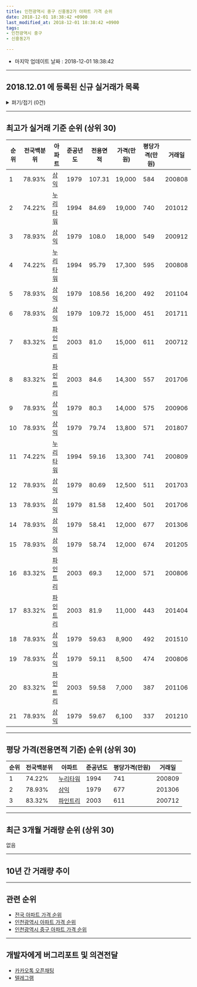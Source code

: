 ```yaml
---
title: 인천광역시 중구 신흥동2가 아파트 가격 순위
date: 2018-12-01 18:38:42 +0900
last_modified_at: 2018-12-01 18:38:42 +0900
tags:
- 인천광역시 중구
- 신흥동2가

---
```


* 마지막 업데이트 날짜 : 2018-12-01 18:38:42

---

## 2018.12.01 에 등록된 신규 실거래가 목록

<details>
<summary>펴기/접기 (0건)</summary>
<div markdown="1">

|아파트|전국백분위|준공년도|전용면적|가격(만원)|평당가격(만원)|거래일|
|---|---|---|---|---|---|---|
|없음|||||||


</div>
</details>

---

## 최고가 실거래 기준 순위 (상위 30)


|순위|전국백분위|아파트|준공년도|전용면적|가격(만원)|평당가격(만원)|거래일|
|---|---|---|---|---|---|---|---|
|1|78.93%|[삼익](https://search.naver.com/search.naver?query=%EC%9D%B8%EC%B2%9C%EA%B4%91%EC%97%AD%EC%8B%9C+%EC%A4%91%EA%B5%AC+%EC%8B%A0%ED%9D%A5%EB%8F%992%EA%B0%80+%EC%82%BC%EC%9D%B5)|1979|107.31|19,000|584|200808|
|2|74.22%|[누리타워](https://search.naver.com/search.naver?query=%EC%9D%B8%EC%B2%9C%EA%B4%91%EC%97%AD%EC%8B%9C+%EC%A4%91%EA%B5%AC+%EC%8B%A0%ED%9D%A5%EB%8F%992%EA%B0%80+%EB%88%84%EB%A6%AC%ED%83%80%EC%9B%8C)|1994|84.69|19,000|740|201012|
|3|78.93%|[삼익](https://search.naver.com/search.naver?query=%EC%9D%B8%EC%B2%9C%EA%B4%91%EC%97%AD%EC%8B%9C+%EC%A4%91%EA%B5%AC+%EC%8B%A0%ED%9D%A5%EB%8F%992%EA%B0%80+%EC%82%BC%EC%9D%B5)|1979|108.0|18,000|549|200912|
|4|74.22%|[누리타워](https://search.naver.com/search.naver?query=%EC%9D%B8%EC%B2%9C%EA%B4%91%EC%97%AD%EC%8B%9C+%EC%A4%91%EA%B5%AC+%EC%8B%A0%ED%9D%A5%EB%8F%992%EA%B0%80+%EB%88%84%EB%A6%AC%ED%83%80%EC%9B%8C)|1994|95.79|17,300|595|200808|
|5|78.93%|[삼익](https://search.naver.com/search.naver?query=%EC%9D%B8%EC%B2%9C%EA%B4%91%EC%97%AD%EC%8B%9C+%EC%A4%91%EA%B5%AC+%EC%8B%A0%ED%9D%A5%EB%8F%992%EA%B0%80+%EC%82%BC%EC%9D%B5)|1979|108.56|16,200|492|201104|
|6|78.93%|[삼익](https://search.naver.com/search.naver?query=%EC%9D%B8%EC%B2%9C%EA%B4%91%EC%97%AD%EC%8B%9C+%EC%A4%91%EA%B5%AC+%EC%8B%A0%ED%9D%A5%EB%8F%992%EA%B0%80+%EC%82%BC%EC%9D%B5)|1979|109.72|15,000|451|201711|
|7|83.32%|[파인트리](https://search.naver.com/search.naver?query=%EC%9D%B8%EC%B2%9C%EA%B4%91%EC%97%AD%EC%8B%9C+%EC%A4%91%EA%B5%AC+%EC%8B%A0%ED%9D%A5%EB%8F%992%EA%B0%80+%ED%8C%8C%EC%9D%B8%ED%8A%B8%EB%A6%AC)|2003|81.0|15,000|611|200712|
|8|83.32%|[파인트리](https://search.naver.com/search.naver?query=%EC%9D%B8%EC%B2%9C%EA%B4%91%EC%97%AD%EC%8B%9C+%EC%A4%91%EA%B5%AC+%EC%8B%A0%ED%9D%A5%EB%8F%992%EA%B0%80+%ED%8C%8C%EC%9D%B8%ED%8A%B8%EB%A6%AC)|2003|84.6|14,300|557|201706|
|9|78.93%|[삼익](https://search.naver.com/search.naver?query=%EC%9D%B8%EC%B2%9C%EA%B4%91%EC%97%AD%EC%8B%9C+%EC%A4%91%EA%B5%AC+%EC%8B%A0%ED%9D%A5%EB%8F%992%EA%B0%80+%EC%82%BC%EC%9D%B5)|1979|80.3|14,000|575|200906|
|10|78.93%|[삼익](https://search.naver.com/search.naver?query=%EC%9D%B8%EC%B2%9C%EA%B4%91%EC%97%AD%EC%8B%9C+%EC%A4%91%EA%B5%AC+%EC%8B%A0%ED%9D%A5%EB%8F%992%EA%B0%80+%EC%82%BC%EC%9D%B5)|1979|79.74|13,800|571|201807|
|11|74.22%|[누리타워](https://search.naver.com/search.naver?query=%EC%9D%B8%EC%B2%9C%EA%B4%91%EC%97%AD%EC%8B%9C+%EC%A4%91%EA%B5%AC+%EC%8B%A0%ED%9D%A5%EB%8F%992%EA%B0%80+%EB%88%84%EB%A6%AC%ED%83%80%EC%9B%8C)|1994|59.16|13,300|741|200809|
|12|78.93%|[삼익](https://search.naver.com/search.naver?query=%EC%9D%B8%EC%B2%9C%EA%B4%91%EC%97%AD%EC%8B%9C+%EC%A4%91%EA%B5%AC+%EC%8B%A0%ED%9D%A5%EB%8F%992%EA%B0%80+%EC%82%BC%EC%9D%B5)|1979|80.69|12,500|511|201703|
|13|78.93%|[삼익](https://search.naver.com/search.naver?query=%EC%9D%B8%EC%B2%9C%EA%B4%91%EC%97%AD%EC%8B%9C+%EC%A4%91%EA%B5%AC+%EC%8B%A0%ED%9D%A5%EB%8F%992%EA%B0%80+%EC%82%BC%EC%9D%B5)|1979|81.58|12,400|501|201706|
|14|78.93%|[삼익](https://search.naver.com/search.naver?query=%EC%9D%B8%EC%B2%9C%EA%B4%91%EC%97%AD%EC%8B%9C+%EC%A4%91%EA%B5%AC+%EC%8B%A0%ED%9D%A5%EB%8F%992%EA%B0%80+%EC%82%BC%EC%9D%B5)|1979|58.41|12,000|677|201306|
|15|78.93%|[삼익](https://search.naver.com/search.naver?query=%EC%9D%B8%EC%B2%9C%EA%B4%91%EC%97%AD%EC%8B%9C+%EC%A4%91%EA%B5%AC+%EC%8B%A0%ED%9D%A5%EB%8F%992%EA%B0%80+%EC%82%BC%EC%9D%B5)|1979|58.74|12,000|674|201205|
|16|83.32%|[파인트리](https://search.naver.com/search.naver?query=%EC%9D%B8%EC%B2%9C%EA%B4%91%EC%97%AD%EC%8B%9C+%EC%A4%91%EA%B5%AC+%EC%8B%A0%ED%9D%A5%EB%8F%992%EA%B0%80+%ED%8C%8C%EC%9D%B8%ED%8A%B8%EB%A6%AC)|2003|69.3|12,000|571|200806|
|17|83.32%|[파인트리](https://search.naver.com/search.naver?query=%EC%9D%B8%EC%B2%9C%EA%B4%91%EC%97%AD%EC%8B%9C+%EC%A4%91%EA%B5%AC+%EC%8B%A0%ED%9D%A5%EB%8F%992%EA%B0%80+%ED%8C%8C%EC%9D%B8%ED%8A%B8%EB%A6%AC)|2003|81.9|11,000|443|201404|
|18|78.93%|[삼익](https://search.naver.com/search.naver?query=%EC%9D%B8%EC%B2%9C%EA%B4%91%EC%97%AD%EC%8B%9C+%EC%A4%91%EA%B5%AC+%EC%8B%A0%ED%9D%A5%EB%8F%992%EA%B0%80+%EC%82%BC%EC%9D%B5)|1979|59.63|8,900|492|201510|
|19|78.93%|[삼익](https://search.naver.com/search.naver?query=%EC%9D%B8%EC%B2%9C%EA%B4%91%EC%97%AD%EC%8B%9C+%EC%A4%91%EA%B5%AC+%EC%8B%A0%ED%9D%A5%EB%8F%992%EA%B0%80+%EC%82%BC%EC%9D%B5)|1979|59.11|8,500|474|200806|
|20|83.32%|[파인트리](https://search.naver.com/search.naver?query=%EC%9D%B8%EC%B2%9C%EA%B4%91%EC%97%AD%EC%8B%9C+%EC%A4%91%EA%B5%AC+%EC%8B%A0%ED%9D%A5%EB%8F%992%EA%B0%80+%ED%8C%8C%EC%9D%B8%ED%8A%B8%EB%A6%AC)|2003|59.58|7,000|387|201106|
|21|78.93%|[삼익](https://search.naver.com/search.naver?query=%EC%9D%B8%EC%B2%9C%EA%B4%91%EC%97%AD%EC%8B%9C+%EC%A4%91%EA%B5%AC+%EC%8B%A0%ED%9D%A5%EB%8F%992%EA%B0%80+%EC%82%BC%EC%9D%B5)|1979|59.67|6,100|337|201210|


---

## 평당 가격(전용면적 기준) 순위 (상위 30)


|순위|전국백분위|아파트|준공년도|평당가격(만원)|거래일|
|---|---|---|---|---|---|
|1|74.22%|[누리타워](https://search.naver.com/search.naver?query=%EC%9D%B8%EC%B2%9C%EA%B4%91%EC%97%AD%EC%8B%9C+%EC%A4%91%EA%B5%AC+%EC%8B%A0%ED%9D%A5%EB%8F%992%EA%B0%80+%EB%88%84%EB%A6%AC%ED%83%80%EC%9B%8C)|1994|741|200809|
|2|78.93%|[삼익](https://search.naver.com/search.naver?query=%EC%9D%B8%EC%B2%9C%EA%B4%91%EC%97%AD%EC%8B%9C+%EC%A4%91%EA%B5%AC+%EC%8B%A0%ED%9D%A5%EB%8F%992%EA%B0%80+%EC%82%BC%EC%9D%B5)|1979|677|201306|
|3|83.32%|[파인트리](https://search.naver.com/search.naver?query=%EC%9D%B8%EC%B2%9C%EA%B4%91%EC%97%AD%EC%8B%9C+%EC%A4%91%EA%B5%AC+%EC%8B%A0%ED%9D%A5%EB%8F%992%EA%B0%80+%ED%8C%8C%EC%9D%B8%ED%8A%B8%EB%A6%AC)|2003|611|200712|


---

## 최근 3개월 거래량 순위 (상위 30)

없음

---

## 10년 간 거래량 추이


<div style="width:100%;">
    <canvas id="deal_progress" height="250"></canvas>
</div>

<script>
new Chart(document.getElementById("deal_progress"), {
    type: 'line',
    data: {
        labels: ['200812','200901','200902','200903','200904','200905','200906','200907','200908','200909','200910','200911','200912','201001','201002','201003','201004','201005','201006','201007','201008','201009','201010','201011','201012','201101','201102','201103','201104','201105','201106','201107','201108','201109','201110','201111','201112','201201','201202','201203','201204','201205','201206','201207','201208','201209','201210','201211','201212','201301','201302','201303','201304','201305','201306','201307','201308','201309','201310','201311','201312','201401','201402','201403','201404','201405','201406','201407','201408','201409','201410','201411','201412','201501','201502','201503','201504','201505','201506','201507','201508','201509','201510','201511','201512','201601','201602','201603','201604','201605','201606','201607','201608','201609','201610','201611','201612','201701','201702','201703','201704','201705','201706','201707','201708','201709','201710','201711','201712','201801','201802','201803','201804','201805','201806','201807','201808','201809','201810','201811','201812'],
        datasets: [{
            label: '실거래 수',
            pointRadius: 1,
            data: [1, 0, 4, 1, 1, 5, 2, 1, 1, 4, 2, 3, 2, 0, 1, 1, 1, 2, 1, 0, 1, 0, 1, 1, 2, 1, 2, 0, 4, 1, 1, 0, 1, 2, 0, 1, 1, 3, 3, 1, 0, 2, 1, 0, 0, 0, 4, 2, 3, 2, 1, 0, 3, 0, 3, 1, 1, 0, 0, 1, 0, 3, 1, 2, 1, 1, 3, 3, 3, 2, 4, 1, 2, 4, 5, 9, 10, 7, 7, 4, 6, 2, 3, 2, 2, 1, 0, 5, 4, 4, 1, 4, 3, 5, 5, 4, 4, 7, 14, 4, 3, 1, 13, 1, 5, 2, 6, 4, 4, 7, 1, 5, 3, 4, 1, 4, 0, 2, 0, 0, 0],
            borderColor: "rgba(255, 201, 14, 1)",
            backgroundColor: "rgba(255, 201, 14, 0.5)",
            fill: true,
        }]
    },
    options: {
        responsive: true,
        title: {
            display: true,
            text: '10년간 거래량 추이'
        },
        tooltips: {
            mode: 'index',
            intersect: false,
        },
        hover: {
            mode: 'nearest',
            intersect: true
        },
        scales: {
            xAxes: [{
                display: true,
                scaleLabel: {
                    display: true,
                    labelString: '년/월'
                }
            }],
            yAxes: [{
                display: true,
                ticks: {
                    suggestedMin: 0,
                },
                scaleLabel: {
                    display: true,
                    labelString: '실거래 수'
                }
            }]
        }
    }
});

</script>


---

## 관련 순위

- [전국 아파트 가격 순위](https://inasie.github.io/apt-ranking/전국)
- [인천광역시 아파트 가격 순위](https://inasie.github.io/apt-ranking/인천광역시)
- [인천광역시 중구 아파트 가격 순위](https://inasie.github.io/apt-ranking/인천광역시-중구)


---

## 개발자에게 버그리포트 및 의견전달

- [카카오톡 오픈채팅](https://open.kakao.com/o/gLJUAP4)
- [텔레그램](https://t.me/inasie)

